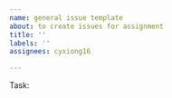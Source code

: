 ```yaml
---
name: general issue template
about: to create issues for assignment
title: ''
labels: ''
assignees: cyxiong16

---
```


Task:
